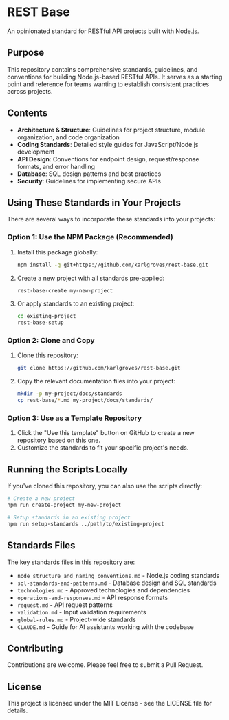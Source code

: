 # REST Base

An opinionated standard for RESTful API projects built with Node.js.

## Purpose

This repository contains comprehensive standards, guidelines, and conventions for building Node.js-based RESTful APIs.
It serves as a starting point and reference for teams wanting to establish consistent practices across projects.

## Contents

- **Architecture & Structure**: Guidelines for project structure, module organization, and code organization
- **Coding Standards**: Detailed style guides for JavaScript/Node.js development
- **API Design**: Conventions for endpoint design, request/response formats, and error handling
- **Database**: SQL design patterns and best practices
- **Security**: Guidelines for implementing secure APIs

## Using These Standards in Your Projects

There are several ways to incorporate these standards into your projects:

### Option 1: Use the NPM Package (Recommended)

1. Install this package globally:

   ```bash
   npm install -g git+https://github.com/karlgroves/rest-base.git
   ```

2. Create a new project with all standards pre-applied:

   ```bash
   rest-base-create my-new-project
   ```

3. Or apply standards to an existing project:

   ```bash
   cd existing-project
   rest-base-setup
   ```

### Option 2: Clone and Copy

1. Clone this repository:

   ```bash
   git clone https://github.com/karlgroves/rest-base.git
   ```

2. Copy the relevant documentation files into your project:

   ```bash
   mkdir -p my-project/docs/standards
   cp rest-base/*.md my-project/docs/standards/
   ```

### Option 3: Use as a Template Repository

1. Click the "Use this template" button on GitHub to create a new repository based on this one.
2. Customize the standards to fit your specific project's needs.

## Running the Scripts Locally

If you've cloned this repository, you can also use the scripts directly:

```bash
# Create a new project
npm run create-project my-new-project

# Setup standards in an existing project
npm run setup-standards ../path/to/existing-project
```

## Standards Files

The key standards files in this repository are:

- `node_structure_and_naming_conventions.md` - Node.js coding standards
- `sql-standards-and-patterns.md` - Database design and SQL standards
- `technologies.md` - Approved technologies and dependencies
- `operations-and-responses.md` - API response formats
- `request.md` - API request patterns
- `validation.md` - Input validation requirements
- `global-rules.md` - Project-wide standards
- `CLAUDE.md` - Guide for AI assistants working with the codebase

## Contributing

Contributions are welcome. Please feel free to submit a Pull Request.

## License

This project is licensed under the MIT License - see the LICENSE file for details.
